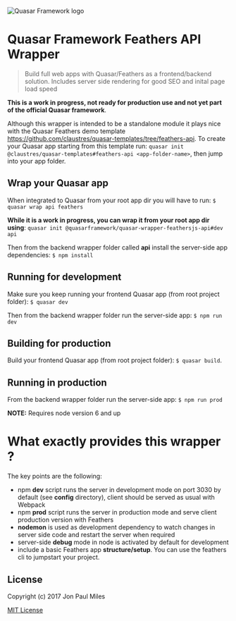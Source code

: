 ![Quasar Framework logo](https://cdn.rawgit.com/quasarframework/quasar-art/863c14bd/dist/svg/quasar-logo-full-inline.svg)

# Quasar Framework Feathers API Wrapper
> Build full web apps with Quasar/Feathers as a frontend/backend solution.
> Includes server side rendering for good SEO and inital page load speed

**This is a work in progress, not ready for production use and not yet part of the official Quasar framework**.

Although this wrapper is intended to be a standalone module it plays nice with the Quasar Feathers demo template https://github.com/claustres/quasar-templates/tree/feathers-api. To create your Quasar app starting from this template run: `quasar init @claustres/quasar-templates#feathers-api <app-folder-name>`, then jump into your app folder.

## Wrap your Quasar app
When integrated to Quasar from your root app dir you will have to run: `$ quasar wrap api feathers`

**While it is a work in progress, you can wrap it from your root app dir using**: `quasar init @quasarframework/quasar-wrapper-feathersjs-api#dev api`

Then from the backend wrapper folder called **api** install the server-side app dependencies: `$ npm install`

## Running for development
Make sure you keep running your frontend Quasar app (from root project folder): `$ quasar dev`

Then from the backend wrapper folder run the server-side app: `$ npm run dev`

## Building for production
Build your frontend Quasar app (from root project folder): `$ quasar build`.

## Running in production
From the backend wrapper folder run the server-side app: `$ npm run prod`

__NOTE:__ Requires node version 6 and up

# What exactly provides this wrapper ?

The key points are the following:
- npm **dev** script runs the server in development mode on port 3030 by default (see **config** directory), client should be served as usual with Webpack
- npm **prod** script runs the server in production mode and serve client production version with Feathers
- **nodemon** is used as development dependency to watch changes in server side code and restart the server when required
- server-side **debug** mode in node is activated by default for development
- include a basic Feathers app **structure/setup**. You can use the feathers cli to jumpstart your project.

## License

Copyright (c) 2017 Jon Paul Miles

[MIT License](http://en.wikipedia.org/wiki/MIT_License)
